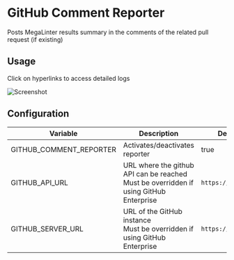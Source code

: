 <!-- markdownlint-disable MD013 MD033 MD041 -->
# GitHub Comment Reporter

Posts MegaLinter results summary in the comments of the related pull request (if existing)

## Usage

Click on hyperlinks to access detailed logs

![Screenshot](../assets/images/GitHubCommentReporter.jpg)

## Configuration

| Variable                | Description                                                                               | Default value            |
|-------------------------|-------------------------------------------------------------------------------------------|--------------------------|
| GITHUB_COMMENT_REPORTER | Activates/deactivates reporter                                                            | true                     |
| GITHUB_API_URL          | URL where the github API can be reached<br/>Must be overridden if using GitHub Enterprise | `https://api.github.com` |
| GITHUB_SERVER_URL       | URL of the GitHub instance<br/>Must be overridden if using GitHub Enterprise              | `https://github.com`     |
